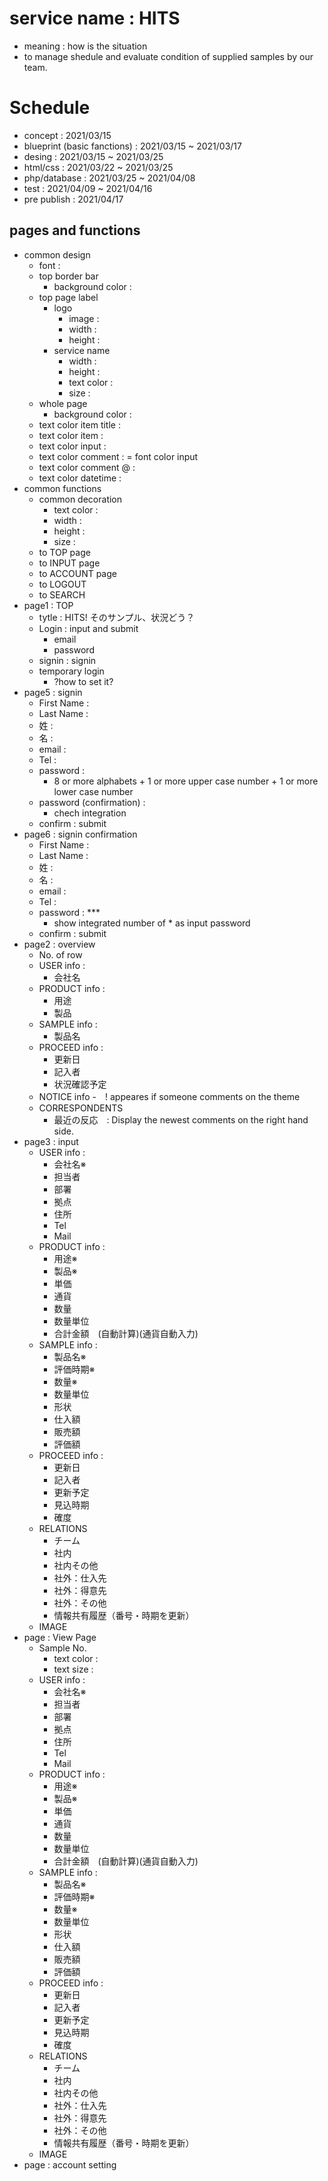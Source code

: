 # service name : HITS
- meaning : how is the situation
- to manage shedule and evaluate condition of supplied samples by our team.

# Schedule
- concept : 2021/03/15
- blueprint (basic fanctions) : 2021/03/15 ~ 2021/03/17
- desing : 2021/03/15 ~ 2021/03/25
- html/css : 2021/03/22 ~ 2021/03/25
- php/database : 2021/03/25 ~ 2021/04/08
- test : 2021/04/09 ~ 2021/04/16
- pre publish : 2021/04/17

## pages and functions
- common design
  - font :  
  - top border bar
    - background color : 
  - top page label
    - logo
      - image :
      - width :
      - height :
    - service name
      - width :
      - height : 
      - text color :
      - size :
  - whole page
    - background color :
  - text color item title :
  - text color item :
  - text color input :
  - text color comment : = font color input
  - text color comment @ :
  - text color datetime :  
- common functions
  - common decoration
    - text color : 
    - width :
    - height :
    - size :
  - to TOP page
  - to INPUT page
  - to ACCOUNT page
  - to LOGOUT
  - to SEARCH
- page1 : TOP
  - tytle : HITS! そのサンプル、状況どう？
  - Login : input and submit
    - email
    - password
  - signin : signin
  - temporary login 
    - ?how to set it?
- page5 : signin
  - First Name :
  - Last Name :
  - 姓 :
  - 名 :
  - email :
  - Tel :
  - password :
    - 8 or more alphabets + 1 or more upper case number + 1 or more lower case number 
  - password (confirmation) :
    - chech integration
  - confirm : submit
- page6 : signin confirmation
  - First Name :
  - Last Name :
  - 姓 :
  - 名 :
  - email :
  - Tel :
  - password : *** 
    - show integrated number of * as input password 
  - confirm : submit
- page2 : overview
  - No. of row
  - USER info : 
    - 会社名
  - PRODUCT info :
    - 用途
    - 製品
  - SAMPLE info :
    - 製品名
  - PROCEED info :
    - 更新日
    - 記入者
    - 状況確認予定
  - NOTICE info
    -　! appeares if someone comments on the theme
  - CORRESPONDENTS
    - 最近の反応　: Display the newest comments on the right hand side.     
- page3 : input
  - USER info : 
    - 会社名※
    - 担当者
    - 部署
    - 拠点
    - 住所
    - Tel
    - Mail
  - PRODUCT info :
    - 用途※
    - 製品※
    - 単価
    - 通貨
    - 数量
    - 数量単位
    - 合計金額　(自動計算)(通貨自動入力)
  - SAMPLE info :
    - 製品名※
    - 評価時期※
    - 数量※
    - 数量単位
    - 形状
    - 仕入額
    - 販売額
    - 評価額
  - PROCEED info :
    - 更新日
    - 記入者
    - 更新予定
    - 見込時期
    - 確度
  - RELATIONS
    - チーム
    - 社内
    - 社内その他
    - 社外：仕入先
    - 社外：得意先
    - 社外：その他
    - 情報共有履歴（番号・時期を更新）
  - IMAGE
- page : View Page
  - Sample No.
    - text color :
    - text size : 
  - USER info : 
    - 会社名※
    - 担当者
    - 部署
    - 拠点
    - 住所
    - Tel
    - Mail
  - PRODUCT info :
    - 用途※
    - 製品※
    - 単価
    - 通貨
    - 数量
    - 数量単位
    - 合計金額　(自動計算)(通貨自動入力)
  - SAMPLE info :
    - 製品名※
    - 評価時期※
    - 数量※
    - 数量単位
    - 形状
    - 仕入額
    - 販売額
    - 評価額
  - PROCEED info :
    - 更新日
    - 記入者
    - 更新予定
    - 見込時期
    - 確度
  - RELATIONS
    - チーム
    - 社内
    - 社内その他
    - 社外：仕入先
    - 社外：得意先
    - 社外：その他
    - 情報共有履歴（番号・時期を更新）
  - IMAGE
- page : account setting
